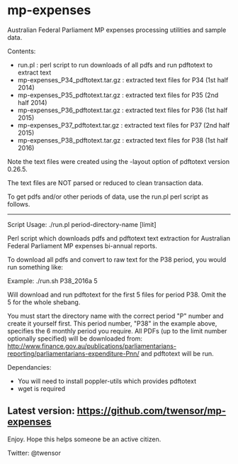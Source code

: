 # mp-expenses
Australian Federal Parliament MP expenses processing utilities and sample data.

Contents:
 * run.pl : perl script to run downloads of all pdfs and run pdftotext to extract text
 * mp-expenses_P34_pdftotext.tar.gz : extracted text files for P34 (1st half 2014)
 * mp-expenses_P35_pdftotext.tar.gz : extracted text files for P35 (2nd half 2014)
 * mp-expenses_P36_pdftotext.tar.gz : extracted text files for P36 (1st half 2015)
 * mp-expenses_P37_pdftotext.tar.gz : extracted text files for P37 (2nd half 2015)
 * mp-expenses_P38_pdftotext.tar.gz : extracted text files for P38 (1st half 2016)

Note the text files were created using the -layout option of pdftotext version 0.26.5.

The text files are NOT parsed or reduced to clean transaction data.

To get pdfs and/or other periods of data, use the run.pl perl script as follows.

-------------------------------------------------------------------------------------
Script Usage: ./run.pl period-directory-name [limit]

   Perl script which downloads pdfs and pdftotext text extraction
   for Australian Federal Parliament MP expenses bi-annual reports.

   To download all pdfs and convert to raw text for the P38 period,
   you would run something like:

   Example: 
       ./run.sh P38_2016a 5

   Will download and run pdftotext for the first 5 files for period P38. Omit the 5 for the whole shebang.

   You must start the directory name with the correct period "P" number and create it yourself first.
   This period number, "P38" in the example above, specifies the 6 monthly period you require.
   All PDFs (up to the limit number optionally specified) will be downloaded from:
       http://www.finance.gov.au/publications/parliamentarians-reporting/parliamentarians-expenditure-Pnn/
   and pdftotext will be run.

Dependancies:
* You will need to install poppler-utils which provides pdftotext
* wget is required

Latest version: https://github.com/twensor/mp-expenses
--------------------------------------------------------------------------------------

Enjoy. Hope this helps someone be an active citizen.

Twitter: @twensor
